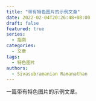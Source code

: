 ```yaml
---
title: "带有特色图片的示例文章"
date: 2022-02-04T20:26:48+08:00
draft: false
featured: true
series:
  - 指南
categories:
  - 文章
tags:
  - 特色图片
authors:
  - Sivasubramanian Ramanathan
---
```


一篇带有特色图片的示例文章。

<!--more-->

